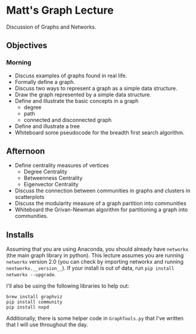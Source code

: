 # Matt's Graph Lecture

Discussion of Graphs and Networks.

## Objectives

### Morning

- Discuss examples of graphs found in real life.
- Formally define a graph.
- Discuss two ways to represent a graph as a simple data structure.
- Draw the graph represented by a simple data structure.
- Define and illustrate the basic concepts in a graph
  - degree
  - path
  - connected and disconnected graph
- Define and illustrate a tree
- Whiteboard some pseudocode for the breadth first search algorithm.

## Afternoon

- Define centrality measures of vertices
  - Degree Centrality
  - Betweenness Centrality
  - Eigenvector Centrality
- Discuss the connection between communities in graphs and clusters in scatterplots
- Discuss the modularity measure of a graph partition into communities
- Whiteboard the Grivan-Newman algorithm for partitioning a graph into communities.

## Installs

Assuming that you are using Anaconda, you should already have `networkx` (the main graph library in python).  This lecture assumes you are running `networkx` version 2.0 (you can check by importing networkx and running `nextworkx.__version__`).  If your install is out of data, run `pip install networkx --upgrade`.

I'll also be using the following libraries to help out:

```
brew install graphviz
pip install community
pip install nxpd
```

Additionally, there is some helper code in `GraphTools.py` that I've written that I will use throughout the day.

